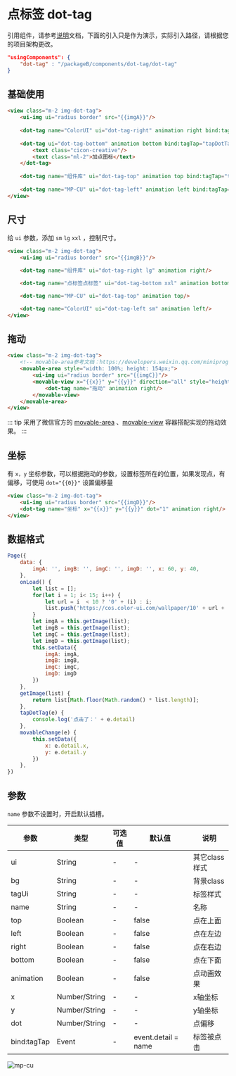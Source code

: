 <div class="mp-cu-doc-view">
<div class="mp-cu-doc">

# 点标签 dot-tag

引用组件，请参考[说明](/laboratory/)文档，下面的引入只是作为演示，实际引入路径，请根据您的项目架构更改。

```json
"usingComponents": {
    "dot-tag" : "/packageB/components/dot-tag/dot-tag"
}
```

## 基础使用

```html
<view class="m-2 img-dot-tag">
    <ui-img ui="radius border" src="{{imgA}}"/>
    
    <dot-tag name="ColorUI" ui="dot-tag-right" animation right bind:tagTap="tapDotTag"/>
    
    <dot-tag ui="dot-tag-bottom" animation bottom bind:tagTap="tapDotTag">
        <text class="cicon-creative"/>
        <text class="ml-2">加点图标</text>
    </dot-tag>
    
    <dot-tag name="组件库" ui="dot-tag-top" animation top bind:tagTap="tapDotTag"/>
    
    <dot-tag name="MP-CU" ui="dot-tag-left" animation left bind:tagTap="tapDotTag"/>
</view>
```


## 尺寸

给 `ui` 参数，添加 `sm` `lg` `xxl` ，控制尺寸。

```html
<view class="m-2 img-dot-tag">
    <ui-img ui="radius border" src="{{imgB}}"/>

    <dot-tag name="组件库" ui="dot-tag-right lg" animation right/>

    <dot-tag name="点标签点标签" ui="dot-tag-bottom xxl" animation bottom/>

    <dot-tag name="MP-CU" ui="dot-tag-top" animation top/>

    <dot-tag name="ColorUI" ui="dot-tag-left sm" animation left/>
</view>
```

## 拖动

```html
<view class="m-2 img-dot-tag">
    <!-- movable-area参考文档：https://developers.weixin.qq.com/miniprogram/dev/component/movable-area.html -->
    <movable-area style="width: 100%; height: 154px;">
        <ui-img ui="radius border" src="{{imgC}}"/>
        <movable-view x="{{x}}" y="{{y}}" direction="all" style="height: auto;width: auto;" bindchange="movableChange">
            <dot-tag name="拖动" animation right/>
        </movable-view>
    </movable-area>
</view>
```

::: tip
采用了微信官方的 [movable-area](https://developers.weixin.qq.com/miniprogram/dev/component/movable-area.html) 、[movable-view](https://developers.weixin.qq.com/miniprogram/dev/component/movable-view.html) 容器搭配实现的拖动效果。
:::


## 坐标

有 `x，y` 坐标参数，可以根据拖动的参数，设置标签所在的位置，如果发现点，有偏移，可使用 `dot="{{0}}"` 设置偏移量

```html
<view class="m-2 img-dot-tag">
    <ui-img ui="radius border" src="{{imgD}}"/>
    <dot-tag name="坐标" x="{{x}}" y="{{y}}" dot="1" animation right/>
</view>
```


## 数据格式

```javascript
Page({
    data: {
        imgA: '', imgB: '', imgC: '', imgD: '', x: 60, y: 40,
    },
    onLoad() {
        let list = [];
        for(let i = 1; i< 15; i++) {
            let url = i  < 10 ? '0' + (i) : i;
            list.push('https://cos.color-ui.com/wallpaper/10' + url + '.jpg');
        }
        let imgA = this.getImage(list);
        let imgB = this.getImage(list);
        let imgC = this.getImage(list);
        let imgD = this.getImage(list);
        this.setData({
            imgA: imgA,
            imgB: imgB,
            imgC: imgC,
            imgD: imgD
        })
    },
    getImage(list) {
        return list[Math.floor(Math.random() * list.length)];
    },
    tapDotTag(e) {
        console.log('点击了：' + e.detail)
    },
    movableChange(e) {
        this.setData({
            x: e.detail.x,
            y: e.detail.y
        })
    },
})
```


## 参数

`name` 参数不设置时，开启默认插槽。

|  参数  |  类型  |  可选值  |  默认值  |       说明       |
|----------|----------|----------|----------|----------|
| ui | String | - | - | 其它class样式 |
| bg | String | - | - | 背景class |
| tagUi | String | - | - | 标签样式 |
| name | String | - | - | 名称 |
| top | Boolean | - | false | 点在上面 |
| left | Boolean | - | false | 点在左边 |
| right | Boolean | - | false | 点在右边 |
| bottom | Boolean | - | false | 点在下面 |
| animation | Boolean | - | false | 点动画效果 |
| x | Number/String | - | - | x轴坐标 |
| y | Number/String | - | - | y轴坐标 |
| dot | Number/String | - | - | 点偏移 |
| bind:tagTap | Event | - | event.detail = name | 标签被点击 |

</div>
<div class="mp-cu-doc-image" style="max-height: inherit;">

![mp-cu](https://colorui-assest.vercel.app/mp-cu-doc/test/dot-tag.jpg)

</div>
</div>
